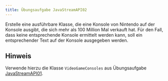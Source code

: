 ```yaml
---
title: Übungsaufgabe JavaStreamAPI02
---
```


Erstelle eine ausführbare Klasse, die eine Konsole von Nintendo auf der Konsole ausgibt, die sich mehr als 100 Million Mal verkauft hat. Für den Fall, dass keine 
entsprechende Konsole ermittelt werden kann, soll ein entsprechender Text auf der Konsole ausgegeben werden.

## Hinweis
Verwende hierzu die Klasse `VideoGameConsoles` aus Übungsaufgabe [JavaStreamAPI01](java-stream-api01.md).

